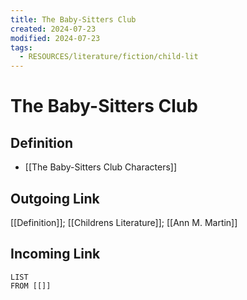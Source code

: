 ```yaml
---
title: The Baby-Sitters Club
created: 2024-07-23
modified: 2024-07-23
tags:
  - RESOURCES/literature/fiction/child-lit
---
```

# The Baby-Sitters Club
## Definition
- [[The Baby-Sitters Club Characters]]
## Outgoing Link
[[Definition]]; [[Childrens Literature]]; [[Ann M. Martin]]
## Incoming Link
```dataview
LIST
FROM [[]]
```
